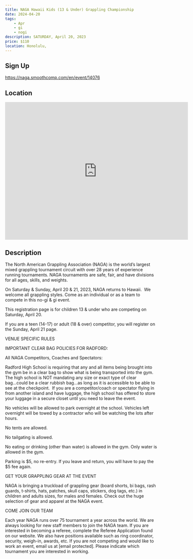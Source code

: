 ```yaml
---
title: NAGA Hawaii Kids (13 & Under) Grappling Championship
date: 2024-04-20
tags:
    - Apr
    - gi 
    - nogi 
description: SATURDAY, April 20, 2023
price: $110
location: Honolulu,
---
```

## Sign Up
https://naga.smoothcomp.com/en/event/14076

## Location
<iframe src="https://www.google.com/maps/embed?pb=!1m18!1m12!1m3!1d12345.6789!2d-157.9278625!3d21.3594940!2m3!1f0!2f0!3f0!3m2!1i1024!2i768!4f13.1!3m3!1m2!1s0x0%3A0x0!2z21.3594940!5e0!3m2!1sen!2sus!4v1234567890" width="600" height="450" style="border:0;" allowfullscreen="" loading="lazy"></iframe>

## Description
The North American Grappling Association (NAGA) is the world’s largest mixed grappling tournament circuit with over 28 years of experience running tournaments. NAGA tournaments are safe, fair, and have divisions for all ages, skills, and weights.


On Saturday & Sunday, April 20 & 21, 2023, NAGA returns to Hawaii.  We welcome all grappling styles. Come as an individual or as a team to compete in this no-gi & gi event.


This registration page is for children 13 & under who are competing on Saturday, April 20.


If you are a teen (14-17) or adult (18 & over) competitor, you will register on the Sunday, April 21 page.


VENUE SPECIFIC RULES


IMPORTANT CLEAR BAG POLICIES FOR RADFORD:


All NAGA Competitors, Coaches and Spectators:


Radford High School is requiring that any and all items being brought into the gym be in a clear bag to show what is being transported into the gym.  The high school is NOT mandating any size or exact type of clear bag...could be a clear rubbish bag...as long as it is accessible to be able to see at the checkpoint.  If you are a competitor/coach or spectator flying in from another island and have luggage, the high school has offered to store your luggage in a secure closet until you need to leave the event.


No vehicles will be allowed to park overnight at the school. Vehicles left overnight will be towed by a contractor who will be watching the lots after hours.


No tents are allowed.


No tailgating is allowed.


No eating or drinking (other than water) is allowed in the gym. Only water is allowed in the gym.


Parking is $5, no re-entry. If you leave and return, you will have to pay the $5 fee again.


GET YOUR GRAPPLING GEAR AT THE EVENT


NAGA is bringing a truckload of grappling gear (board shorts, bi bags, rash guards, t-shirts, hats, patches, skull caps, stickers, dog tags, etc.) in children and adults sizes, for males and females. Check out the huge selection of gear and apparel at the NAGA event.  


COME JOIN OUR TEAM


Each year NAGA runs over 75 tournament a year across the world. We are always looking for new staff members to join the NAGA team. If you are interested in becoming a referee, complete the Referee Application found on our website. We also have positions available such as ring coordinator, security, weigh-in, awards, etc. If you are not competing and would like to work an event, email us at [email protected]. Please indicate which tournament you are interested in working.